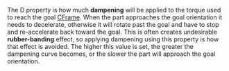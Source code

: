 The D property is how much **dampening** will be applied to the torque used to reach the goal [CFrame](https://developer.roblox.com/en-us/api-reference/property/BodyGyro/CFrame). When the part approaches the goal orientation it needs to decelerate, otherwise it will rotate past the goal and have to stop and re-accelerate back toward the goal. This is often creates undesirable **rubber-banding** effect, so applying dampening using this property is how that effect is avoided. The higher this value is set, the greater the dampening curve becomes, or the slower the part will approach the goal orientation.